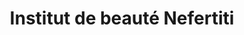 ---
title: "Institut de beauté Nefertiti"
url: /garlin/institut-de-beaute-nefertiti/
shop: beauté
---